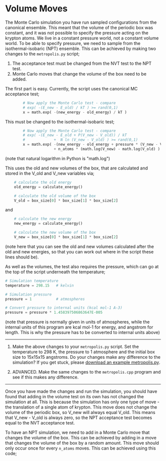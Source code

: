 
# Volume Moves

The Monte Carlo simulation you have run sampled configurations from the canonical ensemble. This meant that the volume of the periodic box was constant, and it was not possible to specify the pressure acting on the krypton atoms. We live in a constant pressure world, not a constant volume world. To be able to specify pressure, we need to sample from the isothermal-isobaric (NPT) ensemble. This can be achieved by making two changes to the `metropolis.py` script;

1. The acceptance test must be changed from the NVT test to the NPT test.
2. Monte Carlo moves that change the volume of the box need to be added.

The first part is easy. Currently, the script uses the canonical MC acceptance test;

```python
        # Now apply the Monte Carlo test - compare
        # exp( -(E_new - E_old) / kT ) >= rand(0,1)
        x = math.exp( -(new_energy - old_energy) / kT )
```

This must be changed to the isothermal-isobaric test;

```python
        # Now apply the Monte Carlo test - compare
        # exp( -(E_new - E_old + P(V_new - V_old)) / kT
        #             +  N ln (V_new - V_old) ) >= rand(0,1)
        x = math.exp( -(new_energy - old_energy + pressure * (V_new - V_old)) / kT
                      + n_atoms * (math.log(V_new) - math.log(V_old) ) )
```

(note that natural logarithm in Python is "math.log")

This uses the old and new volumes of the box, that are calculated and stored in the V_old and V_new variables via;

```python
    # calculate the old energy
    old_energy = calculate_energy()

    # calculate the old volume of the box
    V_old = box_size[0] * box_size[1] * box_size[2]
```

and

```python
    # calculate the new energy
    new_energy = calculate_energy()

    # calculate the new volume of the box
    V_new = box_size[0] * box_size[1] * box_size[2]
```

(note here that you can see the old and new volumes calculated after the old and new energies, so that you can work out where in the script these lines should be).

As well as the volumes, the test also requires the pressure, which can go at the top of the script underneath the temperature;

```python
# Simulation temperature
temperature = 298.15   # kelvin

# Simulation pressure
pressure = 1           # atmospheres

# Convert pressure to internal units (kcal mol-1 A-3)
pressure = pressure * 1.458397506863647E-005
```

(note that pressure is normally given in units of atmospheres, while the internal units of this program are kcal mol-1 for energy, and angstrom for length. This is why the pressure has to be converted to internal units above)

***
1. Make the above changes to your `metropolis.py` script. Set the temperature to 298 K, the pressure to 1 atmosphere and the initial box size to 15x15x15 angstroms. Do your changes make any difference to the simulation? If you get stuck, please [download an example metropolis.py](volume_answer1.md).

2. ADVANCED. Make the same changes to the `metropolis.cpp` program and see if this makes any difference.
***

Once you have made the changes and run the simulation, you should have found that adding in the volume test on its own has not changed the simulation at all. This is because the simulation has only one type of move - the translation of a single atom of krypton. This move does not change the volume of the periodic box, so V_new will always equal V_old. This means that V_new - V_old is always zero, so the NPT acceptance test becomes equal to the NVT acceptance test.

To have an NPT simulation, we need to add in a Monte Carlo move that changes the volume of the box. This can be achieved by adding in a move that changes the volume of the box by a random amount. This move should only occur once for every `n_atoms` moves. This can be achieved using this code;

